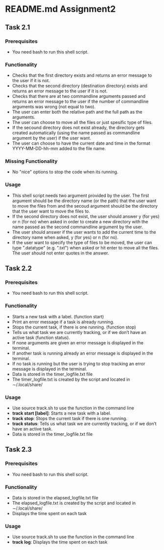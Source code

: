 # README.md Assignment2 

## Task 2.1

### Prerequisites

- You need bash to run this shell script.

### Functionality

- Checks that the first directory exists and returns an error message to the user if it is not.
- Checks that the second directory (destination directory) exists and returns an error message to the user if it is not.
- Checks that there are at two commandline arguments passed and returns an error message to the user if the number of commandline arguments was wrong (not equal to two).
- The user can enter both the relative path and the full path as the arguments.
- The user can choose to move all the files or just spesific type of files.
- If the secound directory does not exist already, the directory gets created automatically (using the name passed as commandline argument by the user) if the user want.
- The user can choose to have the current date and time in the format YYYY-MM-DD-hh-mm added to the file name.

### Missing Functionality

- No "nice" options to stop the code when its running.

### Usage

- This shell script needs two argument provided by the user. The first argument should be the directory name (or the path) that the user want to move the files from and the secoud argument should be the directory that the user want to move the files to. 
- If the second directory does not exist, the user should answer y (for yes) or n (for no) when asked in order to create a new directory with the name passed as the second commandline argument by the user.
- The user should answer if the user wants to add the current time to the directory name when asked, y (for yes) or n (for no).
- If the user want to specify the type of files to be moved, the user can type ".datatype" (e.g. ".txt") when asked or hit enter to move all the files. The user should not enter quotes in the answer. 

## Task 2.2

### Prerequisites

- You need bash to run this shell script.

### Functionality

- Starts a new task with a label. (function start)
- Print an error message if a task is already running.
- Stops the current task, if there is one running. (function stop)
- Tells us what task we are currently tracking, or if we don’t have an active task (function status).
- If none arguments are given an error message is displayed in the terminal.
- If another task is running already an error message is displayed in the terminal.
- If no task is running but the user is trying to stop tracking an error message is displayed in the terminal.
- Data is stored in the timer_logfile.txt file
- The timer_logfile.txt is created by the script and located in ∼/.local/share/

### Usage

- Use source track.sh to use the function in the command line 
- **track start [label]**: Starts a new task with a label.
- **track stop**: Stops the current task if there is one running.
- **track status**: Tells us what task we are currently tracking, or if we don’t have an active task.
- Data is stored in the timer_logfile.txt file

## Task 2.3

### Prerequisites

- You need bash to run this shell script.

### Functionality

- Data is stored in the elapsed_logfile.txt file
- The elapsed_logfile.txt is created by the script and located in ∼/.local/share/
- Displays the time spent on each task

### Usage

- Use source track.sh to use the function in the command line 
- **track log**: Displays the time spent on each task
